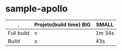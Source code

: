 # sample-apollo
. | Projeto(build time) BIG | SMALL
--------- | ----- | ------
Full build | x | 1m 34s
Build | x | 43s



